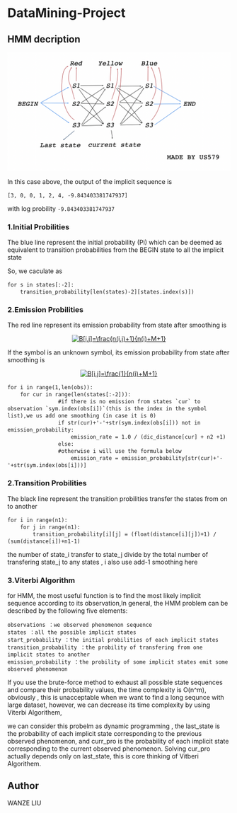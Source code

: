 # DataMining-Project


HMM decription
-----------
![image text](https://github.com/US579/DataMining-Project/blob/master/image/HMM.png)

In this case above, the output of the implicit sequence is

```
[3, 0, 0, 1, 2, 4, -9.843403381747937]
```

with log probility `-9.843403381747937`


### 1.Initial Probilities 

The blue line represent the  initial probability (Pi) which can be deemed as equivalent to transition probabilities from the BEGIN state to all the implicit state

So, we caculate as 

```
for s in states[:-2]:
    transition_probability[len(states)-2][states.index(s)])
```

### 2.Emission Probilities  

The red line represent its emission probability from state after smoothing is 

<div align=center><a href="https://www.codecogs.com/eqnedit.php?latex=B[i,j]=\frac{n(i,j)&plus;1}{n(i)&plus;M&plus;1}" target="_blank"><img src="https://latex.codecogs.com/gif.latex?B[i,j]=\frac{n(i,j)&plus;1}{n(i)&plus;M&plus;1}" title="B[i,j]=\frac{n(i,j)+1}{n(i)+M+1}" /></a></div>

If the symbol is an unknown symbol, its emission probability from state after smoothing is

<div align=center><a href="https://www.codecogs.com/eqnedit.php?latex=B[i,j]=\frac{1}{n(i)&plus;M&plus;1}" target="_blank"><img src="https://latex.codecogs.com/gif.latex?B[i,j]=\frac{1}{n(i)&plus;M&plus;1}" title="B[i,j]=\frac{1}{n(i)+M+1}" /></a></div>

```
for i in range(1,len(obs)):
    for cur in range(len(states[:-2])):
                #if there is no emission from states `cur` to observation `sym.index(obs[i])`(this is the index in the symbol list),we us add one smoothing (in case it is 0)
                if str(cur)+'-'+str(sym.index(obs[i])) not in emission_probability:
                    emission_rate = 1.0 / (dic_distance[cur] + n2 +1)
                else:
                #otherwise i will use the formula below
                    emission_rate = emission_probability[str(cur)+'-'+str(sym.index(obs[i]))]
```

### 2.Transition Probilities  

The black line represent the transition probilities transfer the states from on to another 

```
for i in range(n1):
    for j in range(n1):
        transition_probability[i][j] = (float(distance[i][j])+1) / (sum(distance[i])+n1-1)
```
the number of state_i transfer to state_j divide by the total number of transfering state_j to any states , i also use add-1 smoothing here

### 3.Viterbi Algorithm

for HMM, the most useful function is to find the most likely implicit sequence according to its observation,In general, the HMM problem can be described by the following five elements: 
```
observations ：we observed phenomenon sequence
states ：all the possible implicit states
start_probability ：the initial probilities of each implicit states
transition_probability ：the probility of transfering from one implicit states to another
emission_probability ：the probility of some implicit states emit some observed phenomenon 
```
If you use the brute-force method to exhaust all possible state sequences and compare their probability values, the time complexity is O(n^m), obviously , this is unacceptable when we want to find a long sequnce with large dataset, however, we can decrease its time complexity by using Viterbi Algorithem, 

we can consider this probelm as dynamic programming , the last_state is the probability of each implicit state corresponding to the previous observed phenomenon, and curr_pro is the probability of each implicit state corresponding to the current observed phenomenon. Solving cur_pro actually depends only on last_state, this is core thinking of Vitberi Algorithem.




## Author

WANZE LIU


